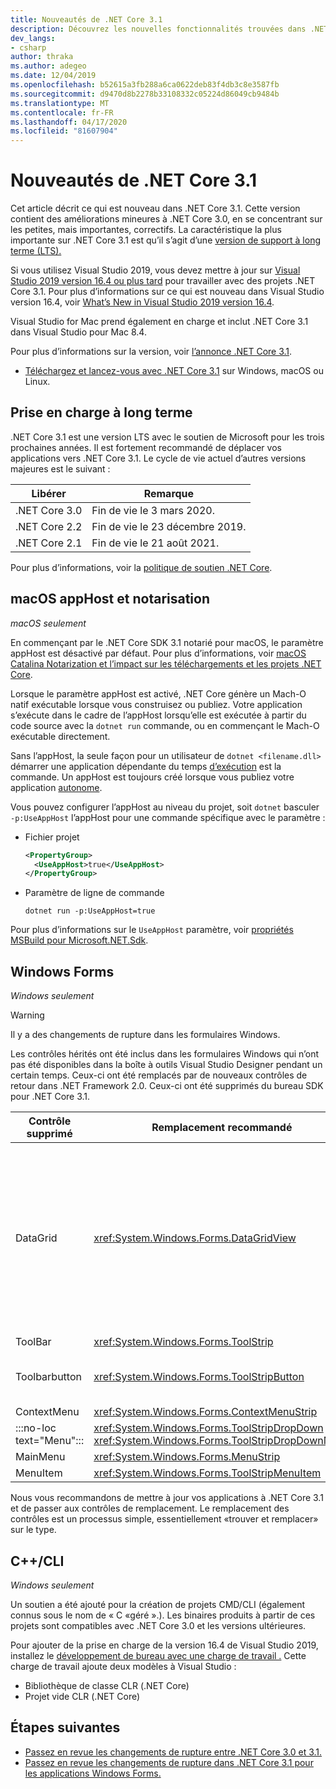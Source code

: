 ```yaml
---
title: Nouveautés de .NET Core 3.1
description: Découvrez les nouvelles fonctionnalités trouvées dans .NET Core 3.1.
dev_langs:
- csharp
author: thraka
ms.author: adegeo
ms.date: 12/04/2019
ms.openlocfilehash: b52615a3fb288a6ca0622deb83f4db3c8e3587fb
ms.sourcegitcommit: d9470d8b2278b33108332c05224d86049cb9484b
ms.translationtype: MT
ms.contentlocale: fr-FR
ms.lasthandoff: 04/17/2020
ms.locfileid: "81607904"
---
```

# <a name="whats-new-in-net-core-31"></a>Nouveautés de .NET Core 3.1

Cet article décrit ce qui est nouveau dans .NET Core 3.1. Cette version contient des améliorations mineures à .NET Core 3.0, en se concentrant sur les petites, mais importantes, correctifs. La caractéristique la plus importante sur .NET Core 3.1 est qu’il s’agit d’une [version de support à long terme (LTS).](#long-term-support)

Si vous utilisez Visual Studio 2019, vous devez mettre à jour sur [Visual Studio 2019 version 16.4 ou plus tard](https://visualstudio.microsoft.com/downloads/) pour travailler avec des projets .NET Core 3.1. Pour plus d’informations sur ce qui est nouveau dans Visual Studio version 16.4, voir [What’s New in Visual Studio 2019 version 16.4](/visualstudio/releases/2019/release-notes-v16.4#whats-new-in-visual-studio-2019-version-164).

Visual Studio for Mac prend également en charge et inclut .NET Core 3.1 dans Visual Studio pour Mac 8.4.

Pour plus d’informations sur la version, voir [l’annonce .NET Core 3.1](https://devblogs.microsoft.com/dotnet/announcing-net-core-3-1/).

- [Téléchargez et lancez-vous avec .NET Core 3.1](https://dotnet.microsoft.com/download/dotnet-core/3.1) sur Windows, macOS ou Linux.

## <a name="long-term-support"></a>Prise en charge à long terme

.NET Core 3.1 est une version LTS avec le soutien de Microsoft pour les trois prochaines années. Il est fortement recommandé de déplacer vos applications vers .NET Core 3.1. Le cycle de vie actuel d’autres versions majeures est le suivant :

| Libérer | Remarque |
| ------- | ---- |
| .NET Core 3.0 | Fin de vie le 3 mars 2020.     |
| .NET Core 2.2 | Fin de vie le 23 décembre 2019. |
| .NET Core 2.1 | Fin de vie le 21 août 2021.    |

Pour plus d’informations, voir la [politique de soutien .NET Core](https://dotnet.microsoft.com/platform/support/policy/dotnet-core).

## <a name="macos-apphost-and-notarization"></a>macOS appHost et notarisation

*macOS seulement*

En commençant par le .NET Core SDK 3.1 notarié pour macOS, le paramètre appHost est désactivé par défaut. Pour plus d’informations, voir [macOS Catalina Notarization et l’impact sur les téléchargements et les projets .NET Core](../install/macos-notarization-issues.md).

Lorsque le paramètre appHost est activé, .NET Core génère un Mach-O natif exécutable lorsque vous construisez ou publiez. Votre application s’exécute dans le cadre de l’appHost lorsqu’elle est exécutée à partir du code source avec la `dotnet run` commande, ou en commençant le Mach-O exécutable directement.

Sans l’appHost, la seule façon pour un utilisateur de `dotnet <filename.dll>` démarrer une application dépendante du temps [d’exécution](../deploying/index.md#publish-runtime-dependent) est la commande. Un appHost est toujours créé lorsque vous publiez votre application [autonome](../deploying/index.md#publish-self-contained).

Vous pouvez configurer l’appHost au niveau du projet, soit `dotnet` basculer `-p:UseAppHost` l’appHost pour une commande spécifique avec le paramètre :

- Fichier projet

  ```xml
  <PropertyGroup>
    <UseAppHost>true</UseAppHost>
  </PropertyGroup>
  ```

- Paramètre de ligne de commande

  ```dotnetcli
  dotnet run -p:UseAppHost=true
  ```

Pour plus d’informations sur le `UseAppHost` paramètre, voir [propriétés MSBuild pour Microsoft.NET.Sdk](../project-sdk/msbuild-props.md#useapphost).

## <a name="windows-forms"></a>Windows Forms

*Windows seulement*

> [!WARNING]
> Il y a des changements de rupture dans les formulaires Windows.

Les contrôles hérités ont été inclus dans les formulaires Windows qui n’ont pas été disponibles dans la boîte à outils Visual Studio Designer pendant un certain temps. Ceux-ci ont été remplacés par de nouveaux contrôles de retour dans .NET Framework 2.0. Ceux-ci ont été supprimés du bureau SDK pour .NET Core 3.1.

| Contrôle supprimé | Remplacement recommandé | API associées supprimées |
| --------------- | ----------------------- | ----------------------- |
| DataGrid        | <xref:System.Windows.Forms.DataGridView>      | DataGridCell (en)<br/>DataGridRow (en)<br/>DataGridTableCollection<br/>DataGridColumnCollection<br/>Datagridtablestyle<br/>Datagridcolumnstyle<br/>DataGridLineStyle (en)<br/>DataGridParentRowsLabel<br/>DataGridParentsLabelStyle<br/>DataGridBoolColumn<br/>DataGridTextBox (en)<br/>GridColumnStylesCollection<br/>GridTableStylesCollection<br/>HitTestType HitTestType HitTestType HitTest |
| ToolBar         | <xref:System.Windows.Forms.ToolStrip>         | ToolBarAppearance (en) |
| Toolbarbutton   | <xref:System.Windows.Forms.ToolStripButton>   | ToolBarButtonClickEventArgs<br/>ToolBarButtonClickEventHandler<br/>ToolBarButtonStyle (en)<br/>ToolBarTextAlign |
| ContextMenu     | <xref:System.Windows.Forms.ContextMenuStrip>  |  |
| :::no-loc text="Menu"::: | <xref:System.Windows.Forms.ToolStripDropDown><br/><xref:System.Windows.Forms.ToolStripDropDownMenu> | MenuItemCollection |
| MainMenu        | <xref:System.Windows.Forms.MenuStrip>         |  |
| MenuItem        | <xref:System.Windows.Forms.ToolStripMenuItem> |  |

Nous vous recommandons de mettre à jour vos applications à .NET Core 3.1 et de passer aux contrôles de remplacement. Le remplacement des contrôles est un processus simple, essentiellement «trouver et remplacer» sur le type.

## <a name="ccli"></a>C++/CLI

*Windows seulement*

Un soutien a été ajouté pour la création de projets CMD/CLI (également connus sous le nom de « C «géré ».). Les binaires produits à partir de ces projets sont compatibles avec .NET Core 3.0 et les versions ultérieures.

Pour ajouter de la prise en charge de la version 16.4 de Visual Studio 2019, installez le [développement de bureau avec une charge de travail .](/cpp/build/vscpp-step-0-installation?view=vs-2019#step-4---choose-workloads) Cette charge de travail ajoute deux modèles à Visual Studio :

- Bibliothèque de classe CLR (.NET Core)
- Projet vide CLR (.NET Core)

## <a name="next-steps"></a>Étapes suivantes

- [Passez en revue les changements de rupture entre .NET Core 3.0 et 3.1.](../compatibility/3.0-3.1.md)
- [Passez en revue les changements de rupture dans .NET Core 3.1 pour les applications Windows Forms.](../compatibility/winforms.md#net-core-31)
